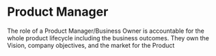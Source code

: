 # Product Manager

The role of a Product Manager/Business Owner is accountable for the whole product lifecycle including the business outcomes. They own the Vision, company objectives, and the market for the Product
